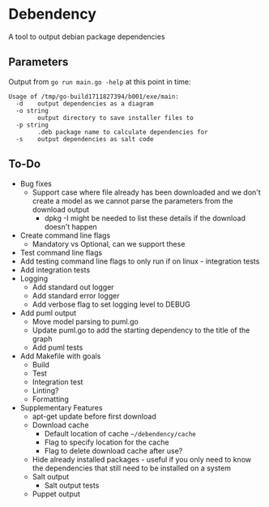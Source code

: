 # Debendency
A tool to output debian package dependencies

## Parameters
Output from `go run main.go -help` at this point in time:
```
Usage of /tmp/go-build1711827394/b001/exe/main:
  -d    output dependencies as a diagram
  -o string
        output directory to save installer files to
  -p string
        .deb package name to calculate dependencies for
  -s    output dependencies as salt code

```

## To-Do 
* Bug fixes
  * Support case where file already has been downloaded and we don't create a model as we cannot parse the parameters from the download output
    * dpkg -I might be needed to list these details if the download doesn't happen
* Create command line flags
  * Mandatory vs Optional, can we support these
* Test command line flags
* Add testing command line flags to only run if on linux - integration tests
* Add integration tests
* Logging
  * Add standard out logger
  * Add standard error logger
  * Add verbose flag to set logging level to DEBUG
* Add puml output
    * Move model parsing to puml.go
    * Update puml.go to add the starting dependency to the title of the graph
    * Add puml tests
* Add Makefile with goals
  * Build
  * Test
  * Integration test
  * Linting?
  * Formatting
* Supplementary Features
  * apt-get update before first download
  * Download cache
    * Default location of cache `~/debendency/cache`
    * Flag to specify location for the cache
    * Flag to delete download cache after use?
  * Hide already installed packages - useful if you only need to know the dependencies that still need to be installed on a system
  * Salt output
    * Salt output tests
  * Puppet output